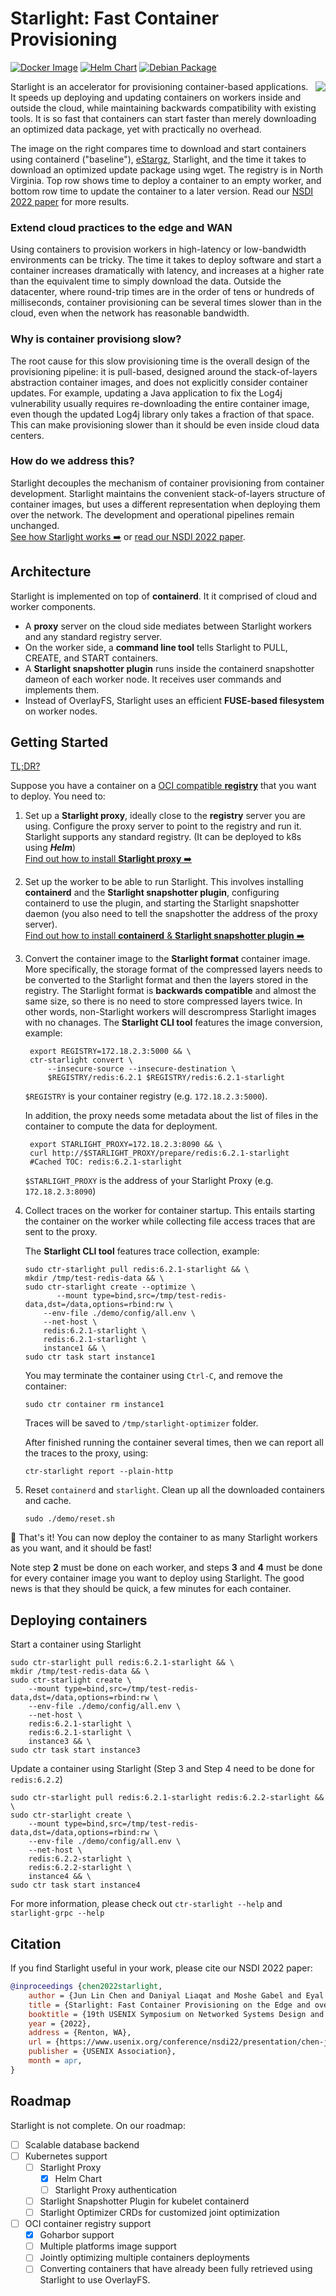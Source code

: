 # Starlight: Fast Container Provisioning

[![Docker Image](https://github.com/mc256/starlight/actions/workflows/docker-image.yml/badge.svg)](https://github.com/mc256/starlight/actions/workflows/docker-image.yml)
[![Helm Chart](https://github.com/mc256/starlight/actions/workflows/helm-chart.yml/badge.svg)](https://github.com/mc256/starlight/actions/workflows/helm-chart.yml)
[![Debian Package](https://github.com/mc256/starlight/actions/workflows/debian-package.yml/badge.svg)](https://github.com/mc256/starlight/actions/workflows/debian-package.yml)

<img align="right" src="docs/provisioning-time-wan.png">

Starlight is an accelerator for provisioning container-based applications.
It speeds up deploying and updating containers on workers inside and outside the cloud, 
while maintaining backwards compatibility with existing tools.
It is so fast that containers can start faster than merely downloading an optimized data package, 
yet with practically no overhead. 

The image on the right compares time to download and start containers using containerd ("baseline"), [eStargz](https://github.com/containerd/stargz-snapshotter/blob/main/docs/estargz.md), Starlight, and the time it takes to download an optimized update package using wget. 
The registry is in North Virginia.
Top row shows time to deploy a container to an empty worker, and bottom row time to update the container to a later version.
Read our [NSDI 2022 paper](https://www.usenix.org/conference/nsdi22/presentation/chen-jun-lin) for more results.

### Extend cloud practices to the edge and WAN
Using containers to provision workers in high-latency or low-bandwidth environments can be tricky.
The time it takes to deploy software and start a container increases dramatically with latency, 
and increases at a higher rate than the equivalent time to simply download the data.
Outside the datacenter, where round-trip times are in the order of tens or hundreds of milliseconds, 
container provisioning can be several times slower than in the cloud, even when the network has reasonable bandwidth.

### Why is container provisiong slow?
The root cause for this slow provisioning time is the overall design of the provisioning pipeline: 
it is pull-based, designed around the stack-of-layers abstraction container images, 
and does not explicitly consider container updates.
For example, updating a Java application to fix the Log4j vulnerability usually requires re-downloading the entire container image, even though the updated Log4j library only takes a fraction of that space. 
This can make provisioning slower than it should be even inside cloud data centers.

### How do we address this?
Starlight decouples the mechanism of container provisioning from container development.
Starlight maintains the convenient stack-of-layers structure of container images, 
but uses a different representation when deploying them over the network.
The development and operational pipelines remain unchanged.
<br>[See how Starlight works ➡️](https://github.com/mc256/starlight/blob/master/docs/starlight-workflow.md) or [read our NSDI 2022 paper](https://www.usenix.org/conference/nsdi22/presentation/chen-jun-lin).

## Architecture
Starlight is implemented on top of **containerd**. It it comprised of cloud and worker components.
* A **proxy** server on the cloud side mediates between Starlight workers and any standard registry server.
* On the worker side, a **command line tool** tells Starlight to PULL, CREATE, and START containers.
* A **Starlight snapshotter plugin** runs inside the containerd snapshotter dameon of each worker node. It receives user commands and implements them.
* Instead of OverlayFS, Starlight uses an efficient **FUSE-based filesystem** on worker nodes.

## Getting Started

[TL;DR?](https://github.com/mc256/starlight/blob/master/docs/newbie.md)

Suppose you have a container on a [OCI compatible **registry**](https://github.com/distribution/distribution) that you want to deploy.
You need to:

1) Set up a **Starlight proxy**, 
ideally close to the **registry** server you are using. Configure the proxy server to point to the registry and run it.
Starlight supports any standard registry. (It can be deployed to k8s using ***Helm***)
<br>[Find out how to install **Starlight proxy** ➡️](https://github.com/mc256/starlight/blob/master/docs/starlight-proxy.md) 


2) Set up the worker to be able to run Starlight. 
This involves 
installing **containerd** and the **Starlight snapshotter plugin**, 
configuring containerd to use the plugin, 
and starting the Starlight snapshotter daemon
(you also need to tell the snapshotter the address of the proxy server).
<br>[Find out how to install **containerd** & **Starlight snapshotter plugin** ➡️](https://github.com/mc256/starlight/blob/master/docs/starlight-snapshotter.md)


3) Convert the container image to the **Starlight format** container image.
   More specifically, the storage format of the compressed layers needs to be converted to the Starlight format and then the layers stored in the registry. 
   The Starlight format is **backwards compatible** and almost the same size, so there is no need to store compressed layers twice. In other words, non-Starlight workers will descrompress Starlight images with no chanages.
   The **Starlight CLI tool** features the image conversion, example:
   ```shell
    export REGISTRY=172.18.2.3:5000 && \
    ctr-starlight convert \
        --insecure-source --insecure-destination \
        $REGISTRY/redis:6.2.1 $REGISTRY/redis:6.2.1-starlight
   ```
   `$REGISTRY` is your container registry (e.g. `172.18.2.3:5000`).
   
   In addition, the proxy needs some metadata about the list of files in the container to compute the data for deployment.
   ```shell
    export STARLIGHT_PROXY=172.18.2.3:8090 && \
    curl http://$STARLIGHT_PROXY/prepare/redis:6.2.1-starlight
    #Cached TOC: redis:6.2.1-starlight
   ```
   `$STARLIGHT_PROXY` is the address of your Starlight Proxy (e.g. `172.18.2.3:8090`)

4) Collect traces on the worker for container startup. 
   This entails starting the container on the worker while collecting file access traces that are sent to the proxy.
   
   The **Starlight CLI tool** features trace collection, example:
   ```shell
   sudo ctr-starlight pull redis:6.2.1-starlight && \
   mkdir /tmp/test-redis-data && \
   sudo ctr-starlight create --optimize \
          --mount type=bind,src=/tmp/test-redis-data,dst=/data,options=rbind:rw \
       --env-file ./demo/config/all.env \
       --net-host \
       redis:6.2.1-starlight \
       redis:6.2.1-starlight \
       instance1 && \
   sudo ctr task start instance1
   ```
   
   You may terminate the container using `Ctrl-C`, and remove the container:
   ```shell
   sudo ctr container rm instance1
   ```
   Traces will be saved to `/tmp/starlight-optimizer` folder.
   
   After finished running the container several times, then we can report all the traces to the proxy, using:
   ```shell
   ctr-starlight report --plain-http
   ```

5) Reset `containerd` and `starlight`. Clean up all the downloaded containers and cache.
   ```shell
   sudo ./demo/reset.sh
   ```

🙌 That's it! You can now deploy the container to as many Starlight workers as you want, and it should be fast!

Note step **2** must be done on each worker, and steps **3** and **4** must be done for every container image you want to deploy using Starlight. 
The good news is that they should be quick, a few minutes for each container.

## Deploying containers

Start a container using Starlight
```shell
sudo ctr-starlight pull redis:6.2.1-starlight && \
mkdir /tmp/test-redis-data && \
sudo ctr-starlight create \
	--mount type=bind,src=/tmp/test-redis-data,dst=/data,options=rbind:rw \
	--env-file ./demo/config/all.env \
	--net-host \
	redis:6.2.1-starlight \
	redis:6.2.1-starlight \
    instance3 && \
sudo ctr task start instance3
```

Update a container using Starlight (Step 3 and Step 4 need to be done for `redis:6.2.2`)
```shell
sudo ctr-starlight pull redis:6.2.1-starlight redis:6.2.2-starlight && \
sudo ctr-starlight create \
	--mount type=bind,src=/tmp/test-redis-data,dst=/data,options=rbind:rw \
	--env-file ./demo/config/all.env \
	--net-host \
	redis:6.2.2-starlight \
	redis:6.2.2-starlight \
    instance4 && \
sudo ctr task start instance4
```

For more information, please check out `ctr-starlight --help` and `starlight-grpc --help`

## Citation
If you find Starlight useful in your work, please cite our NSDI 2022 paper:
```bibtex
@inproceedings {chen2022starlight,
    author = {Jun Lin Chen and Daniyal Liaqat and Moshe Gabel and Eyal de Lara},
    title = {Starlight: Fast Container Provisioning on the Edge and over the {WAN}},
    booktitle = {19th USENIX Symposium on Networked Systems Design and Implementation (NSDI 22)},
    year = {2022},
    address = {Renton, WA},
    url = {https://www.usenix.org/conference/nsdi22/presentation/chen-jun-lin},
    publisher = {USENIX Association},
    month = apr,
}
```

## Roadmap
Starlight is not complete. On our roadmap:

- [ ] Scalable database backend
- [ ] Kubernetes support 
  - [ ] Starlight Proxy
    - [x] Helm Chart
    - [ ] Starlight Proxy authentication
  - [ ] Starlight Snapshotter Plugin for kubelet containerd
  - [ ] Starlight Optimizer CRDs for customized joint optimization
- [ ] OCI container registry support
  - [x] Goharbor support
  - [ ] Multiple platforms image support 
  - [ ] Jointly optimizing multiple containers deployments
  - [ ] Converting containers that have already been fully retrieved using Starlight to use OverlayFS.

